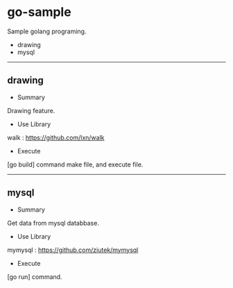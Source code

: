 go-sample
=========

Sample golang programing.

* drawing
* mysql

-----------
drawing
-----------
 * Summary
 
Drawing feature.

 * Use Library

walk : https://github.com/lxn/walk

 * Execute

[go build] command make file, and execute file.

-----------
mysql
-----------
 * Summary

Get data from mysql databbase.

 * Use Library

mymysql : https://github.com/ziutek/mymysql

 * Execute

[go run] command.

